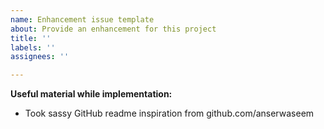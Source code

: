 ```yaml
---
name: Enhancement issue template
about: Provide an enhancement for this project
title: ''
labels: ''
assignees: ''

---
```


**Useful material while implementation:**
- Took sassy GitHub readme inspiration from github.com/anserwaseem
